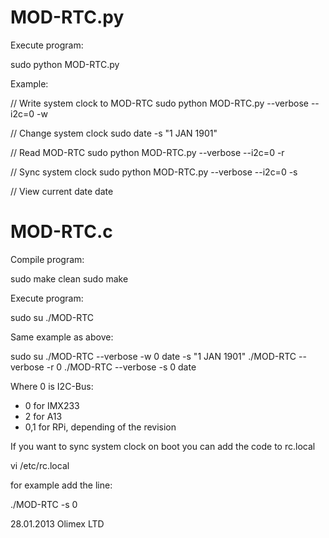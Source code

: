 # MOD-RTC.py

Execute program:

  sudo python MOD-RTC.py

Example:

  // Write system clock to MOD-RTC
  sudo python MOD-RTC.py --verbose --i2c=0 -w

  // Change system clock
  sudo date -s "1 JAN 1901"

  // Read MOD-RTC
  sudo python MOD-RTC.py --verbose --i2c=0 -r

  // Sync system clock
  sudo python MOD-RTC.py --verbose --i2c=0 -s

  // View current date
  date


# MOD-RTC.c

Compile program:

  sudo make clean
  sudo make

Execute program:

  sudo su
  ./MOD-RTC

Same example as above:

  sudo su
  ./MOD-RTC --verbose -w 0
  date -s "1 JAN 1901"
  ./MOD-RTC --verbose -r 0
  ./MOD-RTC --verbose -s 0
  date

Where 0 is I2C-Bus:

- 0 for IMX233
- 2 for A13
- 0,1 for RPi, depending of the revision

If you want to sync system clock on boot you can add the code to rc.local

  vi /etc/rc.local

for example add the line:

  ./MOD-RTC -s 0

28.01.2013
Olimex LTD

